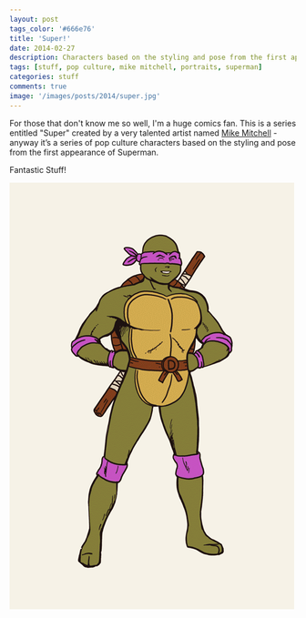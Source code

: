 ```yaml
---
layout: post
tags_color: '#666e76'
title: 'Super!'
date: 2014-02-27
description: Characters based on the styling and pose from the first appearance of Superman
tags: [stuff, pop culture, mike mitchell, portraits, superman]
categories: stuff
comments: true
image: '/images/posts/2014/super.jpg'
---
```

For those that don't know me so well, I'm a huge comics fan. This is a series entitled "Super" created by a very talented artist named [Mike Mitchell](http://www.sirmikeofmitchell.com/index.php?/super/) - anyway it’s a series of pop culture characters based on the styling and pose from the first appearance of Superman.

Fantastic Stuff!

![](/images/posts/2014/super.gif)